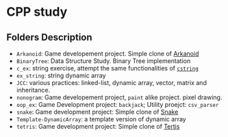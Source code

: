 # CPP study

## Folders Description

- `Arkanoid`: Game developement project. Simple clone of [Arkanoid](https://en.wikipedia.org/wiki/Arkanoid)
- `BinaryTree`: Data Structure Study. Binary Tree implementation
- `c_ex`: string exercise, attempt the same functionalities of [`cstring`](https://en.cppreference.com/w/cpp/header/cstring)
- `ex_string`: string dynamic array
- `JCC`: various practices: linked-list, dynamic array, vector, matrix and inheritance.
- `nonogram`: Game developement project, `paint` alike project. pixel drawing.
- `oop_ex`: Game Development project: `backjack`; Utility proejct: `csv_parser`
- `snake`: Game development project: Simple clone of [Snake](https://en.wikipedia.org/wiki/Snake_(video_game_genre))
- `Template-DynamicArray`: a template version of dynamic array
- `tetris`: Game development project: Simple clone of [Tertis](https://en.wikipedia.org/wiki/Tetris)